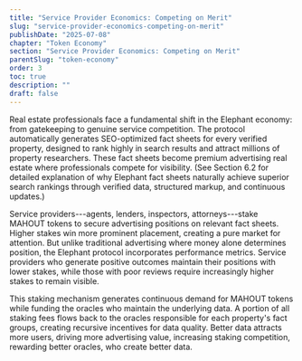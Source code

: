 ```yaml
---
title: "Service Provider Economics: Competing on Merit"
slug: "service-provider-economics-competing-on-merit"
publishDate: "2025-07-08"
chapter: "Token Economy"
section: "Service Provider Economics: Competing on Merit"
parentSlug: "token-economy"
order: 3
toc: true
description: ""
draft: false
---
```


Real estate professionals face a fundamental shift in the Elephant economy: from gatekeeping to genuine service
competition. The protocol automatically generates SEO-optimized fact sheets for every verified property, designed to
rank highly in search results and attract millions of property researchers. These fact sheets become premium advertising
real estate where professionals compete for visibility. (See Section 6.2 for detailed explanation of why Elephant fact
sheets naturally achieve superior search rankings through verified data, structured markup, and continuous updates.)

Service providers---agents, lenders, inspectors, attorneys---stake MAHOUT tokens to secure advertising positions on
relevant fact sheets. Higher stakes win more prominent placement, creating a pure market for attention. But unlike
traditional advertising where money alone determines position, the Elephant protocol incorporates performance metrics.
Service providers who generate positive outcomes maintain their positions with lower stakes, while those with poor
reviews require increasingly higher stakes to remain visible.

This staking mechanism generates continuous demand for MAHOUT tokens while funding the oracles who maintain the
underlying data. A portion of all staking fees flows back to the oracles responsible for each property's fact groups,
creating recursive incentives for data quality. Better data attracts more users, driving more advertising value,
increasing staking competition, rewarding better oracles, who create better data.
